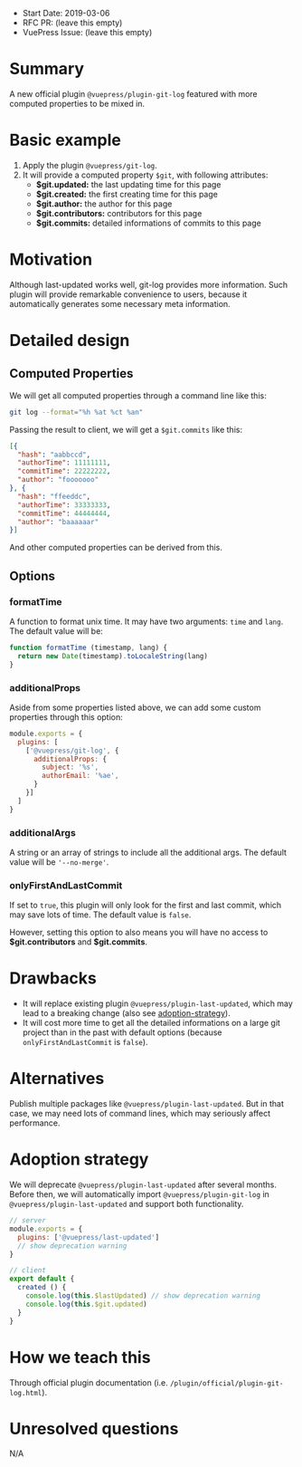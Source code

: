 - Start Date: 2019-03-06
- RFC PR: (leave this empty)
- VuePress Issue: (leave this empty)

# Summary

A new official plugin `@vuepress/plugin-git-log` featured with more computed properties to be mixed in.

# Basic example

1. Apply the plugin `@vuepress/git-log`.
2. It will provide a computed property `$git`, with following attributes:
   - **$git.updated:** the last updating time for this page
   - **$git.created:** the first creating time for this page
   - **$git.author:** the author for this page
   - **$git.contributors:** contributors for this page
   - **$git.commits:** detailed informations of commits to this page

# Motivation

Although last-updated works well, git-log provides more information. Such plugin will provide remarkable convenience to users, because it automatically generates some necessary meta information.

# Detailed design

## Computed Properties

We will get all computed properties through a command line like this:

```bash
git log --format="%h %at %ct %an"
```

Passing the result to client, we will get a `$git.commits` like this:

```json
[{
  "hash": "aabbccd",
  "authorTime": 11111111,
  "commitTime": 22222222,
  "author": "fooooooo"
}, {
  "hash": "ffeeddc",
  "authorTime": 33333333,
  "commitTime": 44444444,
  "author": "baaaaaar"
}]
```

And other computed properties can be derived from this.

## Options

### formatTime

A function to format unix time. It may have two arguments: `time` and `lang`. The default value will be:

```js
function formatTime (timestamp, lang) {
  return new Date(timestamp).toLocaleString(lang)
}
```

### additionalProps

Aside from some properties listed above, we can add some custom properties through this option:

```js
module.exports = {
  plugins: [
    ['@vuepress/git-log', {
      additionalProps: {
        subject: '%s',
        authorEmail: '%ae',
      }
    }]
  ]
}
```

### additionalArgs

A string or an array of strings to include all the additional args. The default value will be `'--no-merge'`.

### onlyFirstAndLastCommit

If set to `true`, this plugin will only look for the first and last commit, which may save lots of time. The default value is `false`.

However, setting this option to also means you will have no access to **\$git.contributors** and **$git.commits**.

# Drawbacks

- It will replace existing plugin `@vuepress/plugin-last-updated`, which may lead to a breaking change (also see [adoption-strategy](#adoption-strategy)).
- It will cost more time to get all the detailed informations on a large git project than in the past with default options (because `onlyFirstAndLastCommit` is `false`).

# Alternatives

Publish multiple packages like `@vuepress/plugin-last-updated`. But in that case, we may need lots of command lines, which may seriously affect performance.

# Adoption strategy

We will deprecate `@vuepress/plugin-last-updated` after several months. Before then, we will automatically import `@vuepress/plugin-git-log` in `@vuepress/plugin-last-updated` and support both functionality.

```js
// server
module.exports = {
  plugins: ['@vuepress/last-updated']
  // show deprecation warning
}
```
```js
// client
export default {
  created () {
    console.log(this.$lastUpdated) // show deprecation warning
    console.log(this.$git.updated)
  }
}
```

# How we teach this

Through official plugin documentation (i.e. `/plugin/official/plugin-git-log.html`).

# Unresolved questions

N/A

